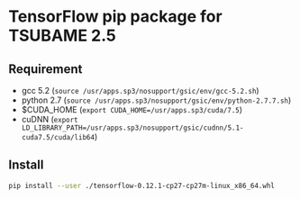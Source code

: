 # TensorFlow pip package for TSUBAME 2.5

## Requirement
- gcc 5.2 (`source /usr/apps.sp3/nosupport/gsic/env/gcc-5.2.sh`)
- python 2.7 (`source /usr/apps.sp3/nosupport/gsic/env/python-2.7.7.sh`)
- $CUDA\_HOME (`export CUDA_HOME=/usr/apps.sp3/cuda/7.5`)
- cuDNN (`export LD_LIBRARY_PATH=/usr/apps.sp3/nosupport/gsic/cudnn/5.1-cuda7.5/cuda/lib64`)

## Install
```sh
pip install --user ./tensorflow-0.12.1-cp27-cp27m-linux_x86_64.whl
```

